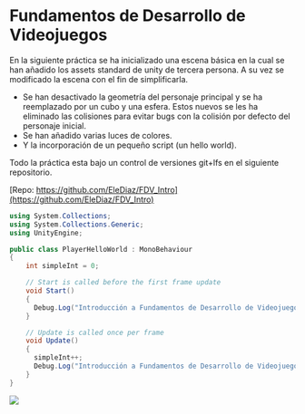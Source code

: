 # Fundamentos de Desarrollo de Videojuegos

En la siguiente práctica se ha inicializado una escena básica en la cual se han añadido los assets standard de unity de tercera persona. A su vez se modificado la escena con el fin de simplificarla.

- Se han desactivado la geometría del personaje principal y se ha reemplazado por un cubo y una esfera. Estos nuevos se les ha eliminado las colisiones para evitar bugs con la colisión por defecto del personaje inicial.
- Se han añadido varias luces de colores.
- Y la incorporación de un pequeño script (un hello world).

Todo la práctica esta bajo un control de versiones git+lfs en el siguiente repositorio.

[Repo: https://github.com/EleDiaz/FDV_Intro](https://github.com/EleDiaz/FDV_Intro)

```csharp
using System.Collections;
using System.Collections.Generic;
using UnityEngine;

public class PlayerHelloWorld : MonoBehaviour
{
    int simpleInt = 0;

    // Start is called before the first frame update
    void Start()
    {
      Debug.Log("Introducción a Fundamentos de Desarrollo de Videojuegos");
    }

    // Update is called once per frame
    void Update()
    {
      simpleInt++;
      Debug.Log("Introducción a Fundamentos de Desarrollo de Videojuegos" + simpleInt);
    }
}
```

![](./video.gif)